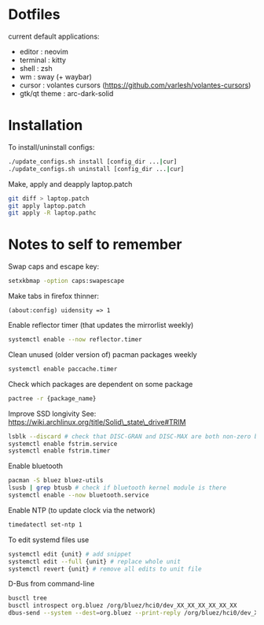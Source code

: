 # Dotfiles
current default applications:
- editor : neovim
- terminal : kitty
- shell : zsh
- wm : sway (+ waybar)
- cursor : volantes cursors (https://github.com/varlesh/volantes-cursors)
- gtk/qt theme : arc-dark-solid

# Installation
To install/uninstall configs:
```bash
./update_configs.sh install [config_dir ...|cur]
./update_configs.sh uninstall [config_dir ...|cur]
```

Make, apply and deapply laptop.patch
```bash
git diff > laptop.patch
git apply laptop.patch
git apply -R laptop.pathc
```

# Notes to self to remember

Swap caps and escape key:
```bash
setxkbmap -option caps:swapescape
```

Make tabs in firefox thinner:
```
(about:config) uidensity => 1
```

Enable reflector timer (that updates the mirrorlist weekly)
```bash
systemctl enable --now reflector.timer
```
Clean unused (older version of) pacman packages weekly
```bash
systemctl enable paccache.timer
```
Check which packages are dependent on some package
```bash
pactree -r {package_name}
```

Improve SSD longivity
See: https://wiki.archlinux.org/title/Solid\_state\_drive#TRIM
```bash
lsblk --discard # check that DISC-GRAN and DISC-MAX are both non-zero before proceeding
systemctl enable fstrim.service
systemctl enable fstrim.timer
```

Enable bluetooth
```bash
pacman -S bluez bluez-utils
lsusb | grep btusb # check if bluetooth kernel module is there
systemctl enable --now bluetooth.service
```

Enable NTP (to update clock via the network)
```bash
timedatectl set-ntp 1
```

To edit systemd files use
```bash
systemctl edit {unit} # add snippet
systemctl edit --full {unit} # replace whole unit
systemctl revert {unit} # remove all edits to unit file
```

D-Bus from command-line
```bash
busctl tree
busctl introspect org.bluez /org/bluez/hci0/dev_XX_XX_XX_XX_XX_XX
dbus-send --system --dest=org.bluez --print-reply /org/bluez/hci0/dev_XX_XX_XX_XX_XX_XX --type=method_call org.bluez.Device1.Connect
```
